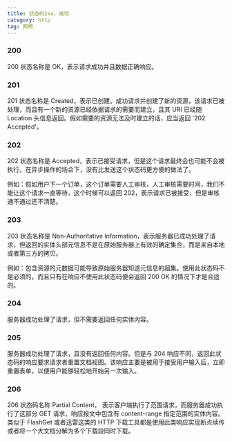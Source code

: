 ```yaml
---
title: 状态码2xx，成功
category: http
tag: 网络
---
```


### 200

200 状态名称是 OK，表示请求成功并且数据正确响应。

### 201

201 状态名称是 Created，表示已创建。成功请求并创建了新的资源，该请求已被处理，而且有一个新的资源已经依据请求的需要而建立，且其 URI 已经随 Location 头信息返回。假如需要的资源无法及时建立的话，应当返回 '202 Accepted'。

### 202

202 状态名称是 Accepted，表示已接受请求，但是这个请求最终会也可能不会被执行，在异步操作的场合下，没有比发送这个状态码更方便的做法了。

例如：假如用户下一个订单，这个订单需要人工审核，人工审核需要时间，我们不能让这个请求一直等待，这个时候可以返回 202，表示请求已被接受，但是审核通不通过还不清楚。

### 203

203 状态名称是 Non-Authoritative Information，表示服务器已成功处理了请求，但返回的实体头部元信息不是在原始服务器上有效的确定集合，而是来自本地或者第三方的拷贝。

例如：包含资源的元数据可能导致原始服务器知道元信息的超集。使用此状态码不是必须的，而且只有在响应不使用此状态码便会返回 200 OK 的情况下才是合适的。

### 204

服务器成功处理了请求，但不需要返回任何实体内容。

### 205

服务器成功处理了请求，且没有返回任何内容。但是与 204 响应不同，返回此状态码的响应要求请求者重置文档视图。该响应主要是被用于接受用户输入后，立即重置表单，以便用户能够轻松地开始另一次输入。

### 206

206 状态码名称 Partial Content， 表示客户端执行了范围请求，而服务器成功执行了这部分 GET 请求，响应报文中包含有 content-range 指定范围的实体内容。类似于 FlashGet 或者迅雷这类的 HTTP 下载工具都是使用此类响应实现断点续传或者将一个大文档分解为多个下载段同时下载。
